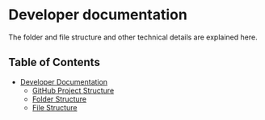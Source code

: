 # Developer documentation

The folder and file structure and other technical details are explained here.

## Table of Contents

- [Developer Documentation](Main.md)
  - [GitHub Project Structure](developer/GitHub.md)
  - [Folder Structure](developer/Folder_Structure.md)
  - [File Structure](developer/File_Structure.md)